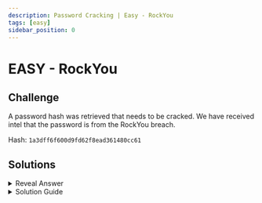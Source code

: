 ```yaml
---
description: Password Cracking | Easy - RockYou
tags: [easy]
sidebar_position: 0
---
```


# EASY - RockYou

## Challenge
A password hash was retrieved that needs to be cracked. We have received intel that the password is from the RockYou breach.

Hash: `1a3dff6f600d9fd62f8ead361480cc61`

## Solutions
<details>
  <summary>Reveal Answer</summary>

  **Password:** bulldogs

</details>

<details>
  <summary>Solution Guide</summary>
  
  This challenge involves a popular list of leaked passwords from the RockYou breach. This list is preinstalled in Kali Linux (`/usr/share/wordlists/rockyou.txt.gz`) but can also be downloaded [**here**](https://weakpass.com/wordlist/90).
  :::tip
  You don't need to unzip `rockyou.txt.gz`.
  :::

  Our first step is to identify the hash type. This can be done with an online tool such as https://hashes.com/en/tools/hash_identifier. After submitting the hash here, we can see that it is identified as an **MD5** hash.

  Our next step is to crack the hash. We will use a tool called **Hashcat** for this which is preinstalled in Kali Linux but can also be downloaded [**here**](https://hashcat.net/hashcat/). For the purpose of this tutorial, we will be using Kali Linux.

  Hashcat supports many hash modes, denoted by a numerical ID. We know our hash is MD5 so we just need to find the hash mode ID for it. We can find that [**here**](https://hashcat.net/wiki/doku.php?id=example_hashes). Upon searching for MD5 here (it's the first one), we can see the hash mode is `0`. 

  Our next step is to choose an attack type. Since we already have a password list (`rockyou.txt`), we will use a **Dictionary Attack**. The ID for this is attack type is `0`.
  :::note
  You can learn more about hashcat's attack modes [**here**](https://hashcat.net/wiki/doku.php?id=hashcat) (scroll to the bottom)
  :::

  Now we can craft our command to crack the password. The format of a hashcat attack is:
  ```bash
  hashcat -a <attack-mode> -m <hash-mode> [hash] [other_options_like_dictionary]
  ```
  I encourage you to craft the command yourself.

  <details>
    <summary>Reveal Command</summary>
    
      ```bash
      hashcat -a 0 -m 0 1a3dff6f600d9fd62f8ead361480cc61 /usr/share/wordlists/rockyou.txt.gz
      ```
  </details>

  After executing this command, hashcat will start cracking the hash by hashing every single password in the dictionary and comparing with our hash. This may take a few minutes but after a while, we should see our hash cracked!

</details>
